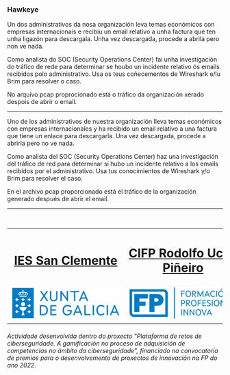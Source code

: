 ### Hawkeye

Un dos administrativos da nosa organización leva temas económicos con empresas internacionais e recibiu un email relativo a unha factura que ten unha ligazón para descargala. Unha vez descargada, procede a abrila pero non ve nada.

Como analista do SOC (Security Operations Center) fai unha investigación do tráfico de rede para determinar se houbo un incidente relativo ós emails recibidos polo administrativo. Usa os teus coñecementos de Wireshark e/lu Brim para resolver o caso.

No arquivo pcap proprocionado está o tráfico da organización xerado despois de abrir o email.

---
Uno de los administrativos de nuestra organización lleva temas económicos con empresas internacionales y ha recibido un email relativo a una factura que tiene un enlace para descargarla. Una vez descargada, procede a abrirla pero no ve nada.

Como analista del SOC (Security Operations Center) haz una investigación del tráfico de red para determinar si hubo un incidente relativo a los emails recibidos por el administrativo. Usa tus conocimientos de Wireshark y/o Brim para resolver el caso.

En el archivo pcap proporcionado está el tráfico de la organización generado después de abrir el email.

---
<br>
<table align="center" cellspacing="50">
<tr>
   <td><h1 align=center><a href="https://www.iessanclemente.net/" target="_blank">IES San Clemente</a></h1></td>
   <td><h1 align=center><a href="https://www.cifprodolfoucha.es/"  target="_blank">CIFP Rodolfo Ucha Piñeiro</a></h1></td>
</tr>
<tr>
    <td><a href="https://www.edu.xunta.gal/" target="_blank"><img class="w-100 mx-auto d-block" style="max-width: 250px;padding: 5px;" src="../imagenes/logo_xunta_positivo.png" /></a></td>
    <td><a href="https://www.edu.xunta.gal/fp/convocatoria-innovacion-2022" target="_blank"><img class="w-100 mx-auto d-block" style="max-width: 250px;padding: 5px;" src="../imagenes/composicion_formacion_profesional_innova.png" /></a></td>
</tr>
</table>
      <p> </p>
      <h6>Actividade desenvolvida dentro do proxecto "Plataforma de retos de ciberseguridade. A gamificación no proceso de adquisición de competencias no ámbito da ciberseguridade", financiado na convocatoria de premios para o desenvolvemento de proxectos de innovación na FP do ano 2022.</h6>

